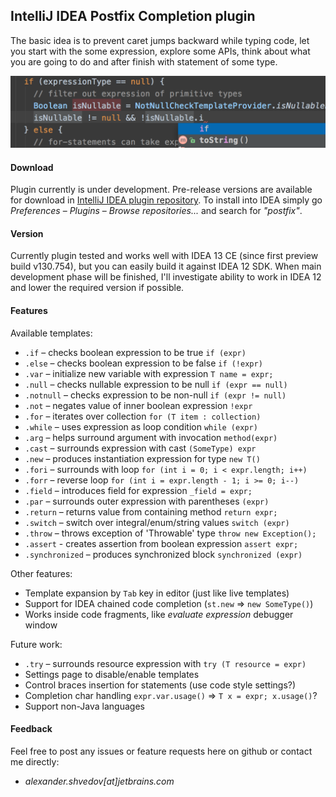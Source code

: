 IntelliJ IDEA Postfix Completion plugin
---------------------------------------

The basic idea is to prevent caret jumps backward while typing code,
let you start with the some expression, explore some APIs, think about
what you are going to do and after finish with statement of some type.

![options](/content/example.png)

#### Download

Plugin currently is under development.
Pre-release versions are available for download in [IntelliJ IDEA plugin repository](http://plugins.jetbrains.com/plugin/7342).
To install into IDEA simply go *Preferences* – *Plugins* – *Browse repositories...* and search for *"postfix"*.

#### Version

Currently plugin tested and works well with IDEA 13 CE (since first preview build v130.754),
but you can easily build it against IDEA 12 SDK. When main development phase will be finished,
I'll investigate ability to work in IDEA 12 and lower the required version if possible.

#### Features

Available templates:

* `.if` – checks boolean expression to be true `if (expr)`
* `.else` – checks boolean expression to be false `if (!expr)`
* `.var` – initialize new variable with expression `T name = expr;`
* `.null` – checks nullable expression to be null `if (expr == null)`
* `.notnull` – checks expression to be non-null `if (expr != null)`
* `.not` – negates value of inner boolean expression `!expr`
* `.for` – iterates over collection `for (T item : collection)`
* `.while` – uses expression as loop condition `while (expr)`
* `.arg` – helps surround argument with invocation `method(expr)`
* `.cast` – surrounds expression with cast `(SomeType) expr`
* `.new` – produces instantiation expression for type `new T()`
* `.fori` – surrounds with loop `for (int i = 0; i < expr.length; i++)`
* `.forr` – reverse loop `for (int i = expr.length - 1; i >= 0; i--)`
* `.field` – introduces field for expression `_field = expr;`
* `.par` – surrounds outer expression with parentheses `(expr)`
* `.return` – returns value from containing method `return expr;`
* `.switch` – switch over integral/enum/string values `switch (expr)`
* `.throw` – throws exception of 'Throwable' type `throw new Exception();`
* `.assert` - creates assertion from boolean expression `assert expr;`
* `.synchronized` – produces synchronized block `synchronized (expr)`

Other features:

* Template expansion by `Tab` key in editor (just like live templates)
* Support for IDEA chained code completion (`st.new` => `new SomeType()`)
* Works inside code fragments, like *evaluate expression* debugger window

Future work:

* `.try` – surrounds resource expression with `try (T resource = expr)`
* Settings page to disable/enable templates
* Control braces insertion for statements (use code style settings?)
* Completion char handling `expr.var.usage()` => `T x = expr; x.usage()`?
* Support non-Java languages

#### Feedback

Feel free to post any issues or feature requests here on github or contact me directly:
* *alexander.shvedov[at]jetbrains.com*